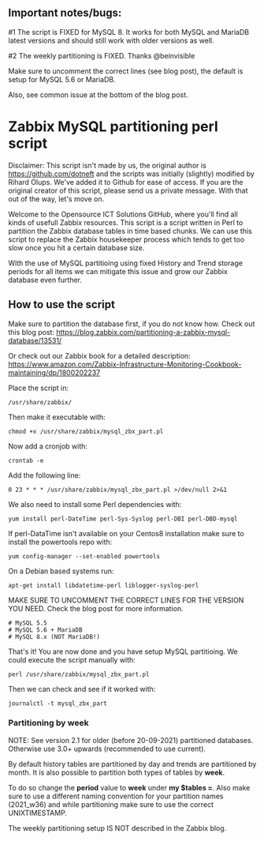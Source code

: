 ## Important notes/bugs: 

#1 The script is FIXED for MySQL 8. It works for both MySQL and MariaDB latest versions and should still work with older versions as well.

#2 The weekly partitioning is FIXED. Thanks @beinvisible

Make sure to uncomment the correct lines (see blog post), the default is setup for MySQL 5.6 or MariaDB.

Also, see common issue at the bottom of the blog post.

# Zabbix MySQL partitioning perl script

Disclaimer: This script isn't made by us, the original author is https://github.com/dotneft and the scripts was initially (slightly) modified by Rihard Olups. We've added it to Github for ease of access. If you are the original creator of this script, please send us a private message. With that out of the way, let's move on.



Welcome to the Opensource ICT Solutions GitHub, where you'll find all kinds of usefull Zabbix resources. This script is a script written in Perl to partition the Zabbix database tables in time based chunks. We can use this script to replace the Zabbix housekeeper process which tends to get too slow once you hit a certain database size.

With the use of MySQL partitioing using fixed History and Trend storage periods for all items we can mitigate this issue and grow our Zabbix database even further.

## How to use the script
Make sure to partition the database first, if you do not know how. Check out this blog post:
https://blog.zabbix.com/partitioning-a-zabbix-mysql-database/13531/

Or check out our Zabbix book for a detailed description:
https://www.amazon.com/Zabbix-Infrastructure-Monitoring-Cookbook-maintaining/dp/1800202237


Place the script in:
```
/usr/share/zabbix/
```

Then make it executable with:
```
chmod +x /usr/share/zabbix/mysql_zbx_part.pl
```

Now add a cronjob with:
```
crontab -e
```

Add the following line:
```
0 23 * * * /usr/share/zabbix/mysql_zbx_part.pl >/dev/null 2>&1
```

We also need to install some Perl dependencies with:

```
yum install perl-DateTime perl-Sys-Syslog perl-DBI perl-DBD-mysql

```

If perl-DataTime isn't available on your Centos8 installation make sure to install the powertools repo with:
```
yum config-manager --set-enabled powertools
```

On a Debian based systems run:
```
apt-get install libdatetime-perl liblogger-syslog-perl
```

MAKE SURE TO UNCOMMENT THE CORRECT LINES FOR THE VERSION YOU NEED. Check the blog post for more information.
```
# MySQL 5.5
# MySQL 5.6 + MariaDB
# MySQL 8.x (NOT MariaDB!)
```

That's it! You are now done and you have setup MySQL partitioing. We could execute the script manually with:
```
perl /usr/share/zabbix/mysql_zbx_part.pl
```

Then we can check and see if it worked with:
```
journalctl -t mysql_zbx_part
```

### Partitioning by week
NOTE: See version 2.1 for older (before 20-09-2021) partitioned databases. Otherwise use 3.0+ upwards (recommended to use current).

By default history tables are partitioned by day and trends are partitioned by month. It is also possible to partition both types of tables by **week**.

To do so change the **period** value to **week** under **my $tables =**. Also make sure to use a different naming convention for your partition names (2021_w36) and while partitioning make sure to use the correct UNIXTIMESTAMP.

The weekly partitioning setup IS NOT described in the Zabbix blog.

